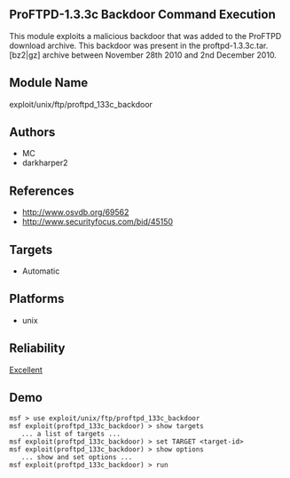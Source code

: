 ## ProFTPD-1.3.3c Backdoor Command Execution

This module exploits a malicious backdoor that was added to 
the ProFTPD download archive. This backdoor was present in 
the proftpd-1.3.3c.tar.[bz2|gz] archive between November 
28th 2010 and 2nd December 2010.


## Module Name
exploit/unix/ftp/proftpd_133c_backdoor

## Authors
* MC
* darkharper2


## References
* http://www.osvdb.org/69562
* http://www.securityfocus.com/bid/45150



## Targets
* Automatic


## Platforms
* unix

## Reliability
[Excellent](https://github.com/rapid7/metasploit-framework/wiki/Exploit-Ranking)

## Demo

```
msf > use exploit/unix/ftp/proftpd_133c_backdoor
msf exploit(proftpd_133c_backdoor) > show targets
   ... a list of targets ...
msf exploit(proftpd_133c_backdoor) > set TARGET <target-id>
msf exploit(proftpd_133c_backdoor) > show options
   ... show and set options ...
msf exploit(proftpd_133c_backdoor) > run
```
    
    